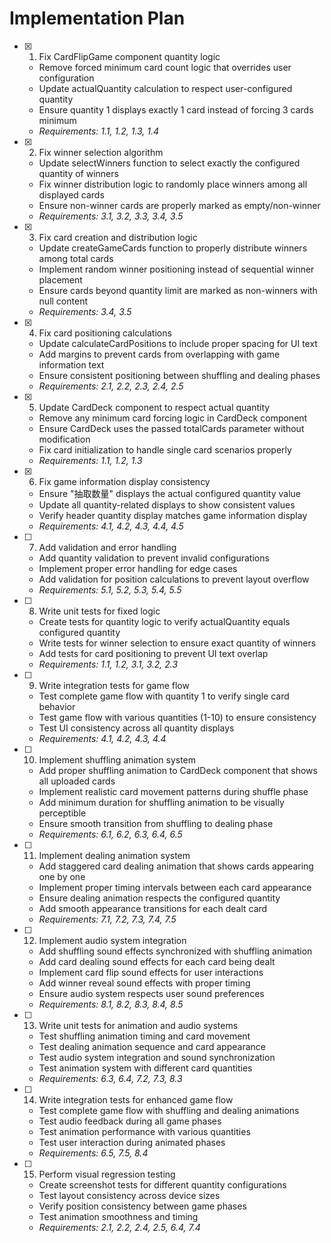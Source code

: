 # Implementation Plan

- [x] 1. Fix CardFlipGame component quantity logic





  - Remove forced minimum card count logic that overrides user configuration
  - Update actualQuantity calculation to respect user-configured quantity
  - Ensure quantity 1 displays exactly 1 card instead of forcing 3 cards minimum
  - _Requirements: 1.1, 1.2, 1.3, 1.4_

- [x] 2. Fix winner selection algorithm


  - Update selectWinners function to select exactly the configured quantity of winners
  - Fix winner distribution logic to randomly place winners among all displayed cards
  - Ensure non-winner cards are properly marked as empty/non-winner
  - _Requirements: 3.1, 3.2, 3.3, 3.4, 3.5_

- [x] 3. Fix card creation and distribution logic

  - Update createGameCards function to properly distribute winners among total cards
  - Implement random winner positioning instead of sequential winner placement
  - Ensure cards beyond quantity limit are marked as non-winners with null content
  - _Requirements: 3.4, 3.5_

- [x] 4. Fix card positioning calculations


  - Update calculateCardPositions to include proper spacing for UI text
  - Add margins to prevent cards from overlapping with game information text
  - Ensure consistent positioning between shuffling and dealing phases
  - _Requirements: 2.1, 2.2, 2.3, 2.4, 2.5_




- [x] 5. Update CardDeck component to respect actual quantity















  - Remove any minimum card forcing logic in CardDeck component
  - Ensure CardDeck uses the passed totalCards parameter without modification
  - Fix card initialization to handle single card scenarios properly
  - _Requirements: 1.1, 1.2, 1.3_

- [x] 6. Fix game information display consistency








  - Ensure "抽取数量" displays the actual configured quantity value
  - Update all quantity-related displays to show consistent values
  - Verify header quantity display matches game information display
  - _Requirements: 4.1, 4.2, 4.3, 4.4, 4.5_

- [ ] 7. Add validation and error handling
  - Add quantity validation to prevent invalid configurations
  - Implement proper error handling for edge cases
  - Add validation for position calculations to prevent layout overflow
  - _Requirements: 5.1, 5.2, 5.3, 5.4, 5.5_

- [ ] 8. Write unit tests for fixed logic
  - Create tests for quantity logic to verify actualQuantity equals configured quantity
  - Write tests for winner selection to ensure exact quantity of winners
  - Add tests for card positioning to prevent UI text overlap
  - _Requirements: 1.1, 1.2, 3.1, 3.2, 2.3_

- [ ] 9. Write integration tests for game flow
  - Test complete game flow with quantity 1 to verify single card behavior
  - Test game flow with various quantities (1-10) to ensure consistency
  - Test UI consistency across all quantity displays
  - _Requirements: 4.1, 4.2, 4.3, 4.4_

- [ ] 10. Implement shuffling animation system









































  - Add proper shuffling animation to CardDeck component that shows all uploaded cards
  - Implement realistic card movement patterns during shuffle phase
  - Add minimum duration for shuffling animation to be visually perceptible
  - Ensure smooth transition from shuffling to dealing phase
  - _Requirements: 6.1, 6.2, 6.3, 6.4, 6.5_

- [ ] 11. Implement dealing animation system


  - Add staggered card dealing animation that shows cards appearing one by one
  - Implement proper timing intervals between each card appearance
  - Ensure dealing animation respects the configured quantity
  - Add smooth appearance transitions for each dealt card
  - _Requirements: 7.1, 7.2, 7.3, 7.4, 7.5_

- [ ] 12. Implement audio system integration
  - Add shuffling sound effects synchronized with shuffling animation
  - Add card dealing sound effects for each card being dealt
  - Implement card flip sound effects for user interactions
  - Add winner reveal sound effects with proper timing
  - Ensure audio system respects user sound preferences
  - _Requirements: 8.1, 8.2, 8.3, 8.4, 8.5_

- [ ] 13. Write unit tests for animation and audio systems
  - Test shuffling animation timing and card movement
  - Test dealing animation sequence and card appearance
  - Test audio system integration and sound synchronization
  - Test animation system with different card quantities
  - _Requirements: 6.3, 6.4, 7.2, 7.3, 8.3_

- [ ] 14. Write integration tests for enhanced game flow
  - Test complete game flow with shuffling and dealing animations
  - Test audio feedback during all game phases
  - Test animation performance with various quantities
  - Test user interaction during animated phases
  - _Requirements: 6.5, 7.5, 8.4_

- [ ] 15. Perform visual regression testing
  - Create screenshot tests for different quantity configurations
  - Test layout consistency across device sizes
  - Verify position consistency between game phases
  - Test animation smoothness and timing
  - _Requirements: 2.1, 2.2, 2.4, 2.5, 6.4, 7.4_